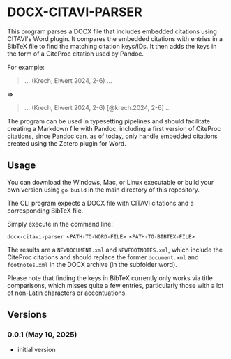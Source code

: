 # DOCX-CITAVI-PARSER

This program parses a DOCX file that includes embedded citations using CITAVI's Word plugin. It compares the embedded citations with entries in a BibTeX file to find the matching citation keys/IDs. It then adds the keys in the form of a CiteProc citation used by Pandoc.

For example:

> ... (Krech, Elwert 2024, 2-6) ...

=>

> ... (Krech, Elwert 2024, 2-6) [@krech.2024, 2-6] ...

The program can be used in typesetting pipelines and should facilitate creating a Markdown file with Pandoc, including a first version of CiteProc citations, since Pandoc can, as of today, only handle embedded citations created using the Zotero plugin for Word.

## Usage
You can download the Windows, Mac, or Linux executable or build your own version using `go build` in the main directory of this repository.

The CLI program expects a DOCX file with CITAVI citations and a corresponding BibTeX file.

Simply execute in the command line:

`docx-citavi-parser <PATH-TO-WORD-FILE> <PATH-TO-BIBTEX-FILE>`

The results are a `NEWDOCUMENT.xml` and `NEWFOOTNOTES.xml`, which include the CiteProc citations and should replace the former `document.xml` and `footnotes.xml` in the DOCX archive (in the subfolder word).

Please note that finding the keys in BibTeX currently only works via title comparisons, which misses quite a few entries, particularly those with a lot of non-Latin characters or accentuations.

## Versions

### 0.0.1 (May 10, 2025)

- initial version
